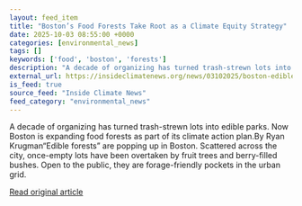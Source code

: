 ```yaml
---
layout: feed_item
title: "Boston’s Food Forests Take Root as a Climate Equity Strategy"
date: 2025-10-03 08:55:00 +0000
categories: [environmental_news]
tags: []
keywords: ['food', 'boston', 'forests']
description: "A decade of organizing has turned trash-strewn lots into edible parks"
external_url: https://insideclimatenews.org/news/03102025/boston-edible-food-forests/
is_feed: true
source_feed: "Inside Climate News"
feed_category: "environmental_news"
---
```


A decade of organizing has turned trash-strewn lots into edible parks. Now Boston is expanding food forests as part of its climate action plan.By Ryan Krugman“Edible forests” are popping up in Boston. Scattered across the city, once-empty lots have been overtaken by fruit trees and berry-filled bushes. Open to the public, they are forage-friendly pockets in the urban grid.&nbsp;

[Read original article](https://insideclimatenews.org/news/03102025/boston-edible-food-forests/)
